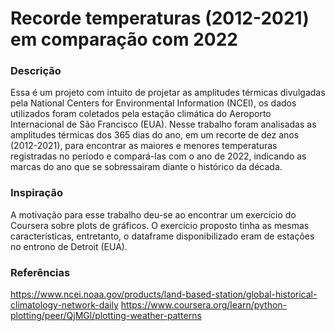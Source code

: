 # Recorde temperaturas (2012-2021) em comparação com 2022
### Descrição
Essa é um projeto com intuito de projetar as amplitudes térmicas divulgadas pela National Centers for Environmental Information (NCEI), os dados utilizados foram coletados pela estação climática do Aeroporto Internacional de São Francisco (EUA). Nesse trabalho foram analisadas as amplitudes térmicas dos 365 dias do ano, em um recorte de dez anos (2012-2021), para encontrar as maiores e menores temperaturas registradas no período e compará-las com o ano de 2022, indicando as marcas  do ano que se sobressairam diante o histórico da década. 

### Inspiração
A motivação para esse trabalho deu-se ao encontrar um exercício do Coursera sobre plots de gráficos. O exercício proposto tinha as mesmas características, entretanto, o dataframe disponibilizado eram de estações no entrono de Detroit (EUA).

### Referências
https://www.ncei.noaa.gov/products/land-based-station/global-historical-climatology-network-daily
https://www.coursera.org/learn/python-plotting/peer/QjMGl/plotting-weather-patterns
